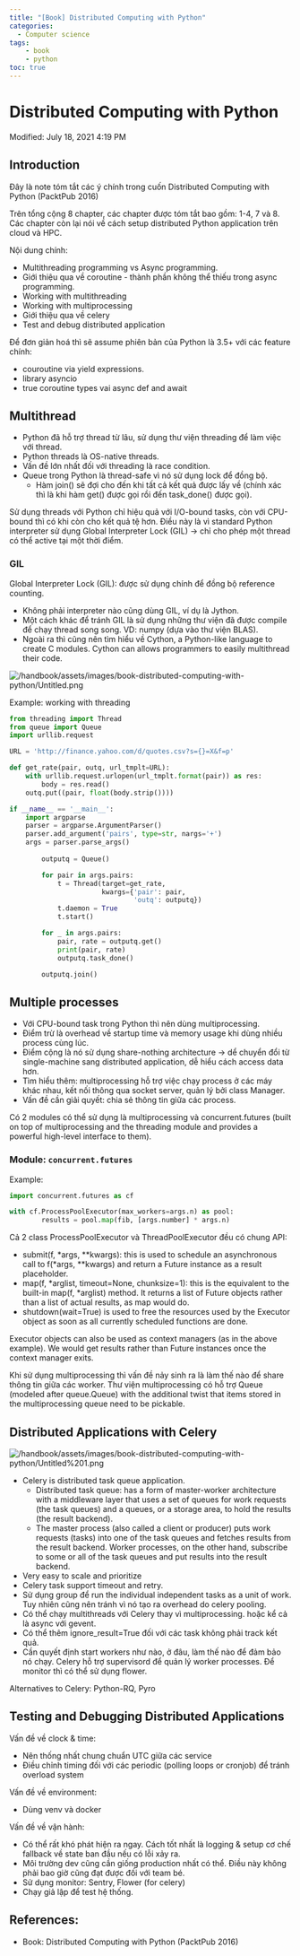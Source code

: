 ```yaml
---
title: "[Book] Distributed Computing with Python"
categories:
  - Computer science
tags:
    - book
    - python
toc: true
---
```


# Distributed Computing with Python
Modified: July 18, 2021 4:19 PM

## Introduction

Đây là note tóm tắt các ý chính trong cuốn Distributed Computing with Python (PacktPub 2016)

Trên tổng cộng 8 chapter, các chapter được tóm tắt bao gồm: 1-4, 7 và 8. Các chapter còn lại nói về cách setup distributed Python application trên cloud và HPC.

Nội dung chính:

- Multithreading programming vs Async programming.
- Giới thiệu qua về coroutine - thành phần không thể thiếu trong async programming.
- Working with multithreading
- Working with multiprocessing
- Giới thiệu qua về celery
- Test and debug distributed application

Để đơn giản hoá thì sẽ assume phiên bản của Python là 3.5+ với các feature chính:

- couroutine via yield expressions.
- library asyncio
- true coroutine types vai async def and await

## Multithread

- Python đã hỗ trợ thread từ lâu, sử dụng thư viện threading để làm việc với thread.
- Python threads là OS-native threads.
- Vấn đề lớn nhất đối với threading là race condition.
- Queue trong Python là thread-safe vì nó sử dụng lock để đồng bộ.
    - Hàm join() sẽ đợi cho đến khi tất cả kết quả được lấy về (chính xác thì là khi hàm get() được gọi rồi đến task_done() được gọi).

Sử dụng threads với Python chỉ hiệu quả với I/O-bound tasks, còn với CPU-bound thì có khi còn cho kết quả tệ hơn. Điều này là vì standard Python interpreter sử dụng Global Interpreter Lock (GIL) → chỉ cho phép một thread có thể active tại một thời điểm.

### GIL

Global Interpreter Lock (GIL): được sử dụng chính để đồng bộ reference counting.

- Không phải interpreter nào cũng dùng GIL, ví dụ là Jython.
- Một cách khác để tránh GIL là sử dụng những thư viện đã được compile để chạy thread song song. VD: numpy (dựa vào thư viện BLAS).
- Ngoài ra thì cũng nên tìm hiểu về Cython, a Python-like language to create C modules. Cython can allows programmers to easily multithread their code.

![/handbook/assets/images/book-distributed-computing-with-python/Untitled.png](/handbook/assets/images/book-distributed-computing-with-python/Untitled.png)

Example: working with threading

```python
from threading import Thread
from queue import Queue
import urllib.request

URL = 'http://finance.yahoo.com/d/quotes.csv?s={}=X&f=p'

def get_rate(pair, outq, url_tmplt=URL):
    with urllib.request.urlopen(url_tmplt.format(pair)) as res:
        body = res.read()
    outq.put((pair, float(body.strip())))

if __name__ == '__main__':
    import argparse
    parser = argparse.ArgumentParser()
    parser.add_argument('pairs', type=str, nargs='+')
    args = parser.parse_args()
		
		outputq = Queue()

		for pair in args.pairs:
		    t = Thread(target=get_rate,
		               kwargs={'pair': pair,
		                       'outq': outputq})
		    t.daemon = True
		    t.start()

		for _ in args.pairs:
		    pair, rate = outputq.get()
		    print(pair, rate)
		    outputq.task_done()

		outputq.join()
```

## Multiple processes

- Với CPU-bound task trong Python thì nên dùng multiprocessing.
- Điểm trừ là overhead về startup time và memory usage khi dùng nhiều process cùng lúc.
- Điểm cộng là nó sử dụng share-nothing architecture → dể chuyển đổi từ single-machine sang distributed application, dễ hiểu cách access data hơn.
- Tìm hiểu thêm: multiprocessing hỗ trợ việc chạy process ở các máy khác nhau, kết nối thông qua socket server, quản lý bởi class Manager.
- Vấn đề cần giải quyết: chia sẻ thông tin giữa các process.

Có 2 modules có thể sử dụng là multiprocessing và concurrent.futures (built on top of multiprocessing and the threading module and provides a powerful high-level interface to them).

### Module: `concurrent.futures`

Example: 

```python
import concurrent.futures as cf

with cf.ProcessPoolExecutor(max_workers=args.n) as pool:
        results = pool.map(fib, [args.number] * args.n)
```

Cả 2 class ProcessPoolExecutor và ThreadPoolExecutor đều có chung API:

- submit(f, *args, **kwargs): this is used to schedule an asynchronous call to f(*args, **kwargs) and return a Future instance as a result placeholder.
- map(f, *arglist, timeout=None, chunksize=1): this is the equivalent to the built-in map(f, *arglist) method. It returns a list of Future objects rather than a list of actual results, as map would do.
- shutdown(wait=True) is used to free the resources used by the Executor object as soon as all currently scheduled functions are done.

Executor objects can also be used as context managers (as in the above example). We would get results rather than Future instances once the context manager exits.

Khi sử dụng multiprocessing thì vấn đề nảy sinh ra là làm thế nào để share thông tin giữa các worker. Thư viện multiprocessing có hỗ trợ Queue (modeled after queue.Queue) with the additional twist that items stored in the multiprocessing queue need to be pickable.

## Distributed Applications with Celery

![/handbook/assets/images/book-distributed-computing-with-python/Untitled%201.png](/handbook/assets/images/book-distributed-computing-with-python/Untitled%201.png)

- Celery is distributed task queue application.
    - Distributed task queue: has a form of master-worker architecture with a middleware layer that uses a set of queues for work requests (the task queues) and a queues, or a storage area, to hold the results (the result backend).
    - The master process (also called a client or producer) puts work requests (tasks) into one of the task queues and fetches results from the result backend. Worker processes, on the other hand, subscribe to some or all of the task queues and put results into the result backend.
- Very easy to scale and prioritize
- Celery task support timeout and retry.
- Sử dụng group để run the individual independent tasks as a unit of work. Tuy nhiên cũng nên tránh vì nó tạo ra overhead do celery pooling.
- Có thể chạy multithreads với Celery thay vì multiprocessing. hoặc kể cả là async với gevent.
- Có thể thêm ignore_result=True đối với các task không phải track kết quả.
- Cần quyết định start workers như nào, ở đâu, làm thế nào để đảm bảo nó chạy. Celery hỗ trợ supervisord để quản lý worker processes. Để monitor thì có thể sử dụng flower.

Alternatives to Celery: Python-RQ, Pyro

## Testing and Debugging Distributed Applications

Vấn đề về clock & time:

- Nên thống nhất chung chuẩn UTC giữa các service
- Điều chỉnh timing đối với các periodic (polling loops or cronjob) để tránh overload system

Vấn đề về environment:

- Dùng venv và docker

Vấn đề về vận hành:

- Có thể rất khó phát hiện ra ngay. Cách tốt nhất là logging & setup cơ chế fallback về state ban đầu nếu có lỗi xảy ra.
- Môi trường dev cũng cần giống production nhất có thể. Điều này không phải bao giờ cũng đạt được đối với team bé.
- Sử dụng monitor: Sentry, Flower (for celery)
- Chạy giả lập để test hệ thống.

## References:

- Book: Distributed Computing with Python (PacktPub 2016)